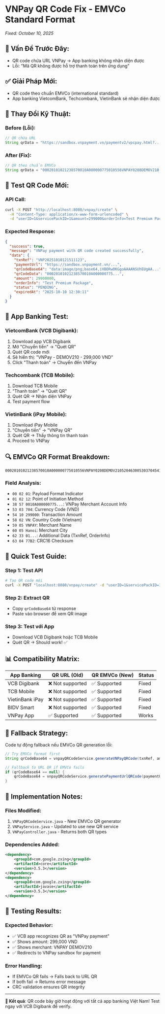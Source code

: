 # VNPay QR Code Fix - EMVCo Standard Format
*Fixed: October 10, 2025*

## 🚨 **Vấn Đề Trước Đây:**
- QR code chứa URL VNPay → App banking không nhận diện được
- Lỗi: "Mã QR không được hỗ trợ thanh toán trên ứng dụng"

## ✅ **Giải Pháp Mới:**
- QR code theo chuẩn EMVCo (international standard)
- App banking VietcomBank, Techcombank, VietinBank sẽ nhận diện được

## 🔧 **Thay Đổi Kỹ Thuật:**

### **Before (Lỗi):**
```java
// QR chứa URL
String qrData = "https://sandbox.vnpayment.vn/paymentv2/vpcpay.html?..."
```

### **After (Fix):**
```java
// QR theo chuẩn EMVCo
String qrData = "00020101021238570010A000000775010556VNPAY0208DEMOV210..."
```

## 📱 **Test QR Code Mới:**

### **API Call:**
```bash
curl -X POST "http://localhost:8080/vnpay/create" \
  -H "Content-Type: application/x-www-form-urlencoded" \
  -d "userID=1&servicePackID=1&amount=299000&orderInfo=Test Premium Package"
```

### **Expected Response:**
```json
{
  "success": true,
  "message": "VNPay payment with QR code created successfully",
  "data": {
    "txnRef": "VNP20251010121511123",
    "paymentUrl": "https://sandbox.vnpayment.vn/...",
    "qrCodeBase64": "data:image/png;base64,iVBORw0KGgoAAAANSUhEUgAA...",
    "qrCodeData": "00020101021238570010A000000775...",
    "amount": 29900000,
    "orderInfo": "Test Premium Package",
    "status": "PENDING",
    "expiredAt": "2025-10-10 12:30:11"
  }
}
```

## 🏦 **App Banking Test:**

### **VietcomBank (VCB Digibank):**
1. Download app VCB Digibank
2. Mở "Chuyển tiền" → "Quét QR"
3. Quét QR code mới
4. Sẽ hiển thị: "VNPay - DEMOV210 - 299,000 VND"
5. Click "Thanh toán" → Chuyển đến VNPay

### **Techcombank (TCB Mobile):**
1. Download TCB Mobile
2. "Thanh toán" → "Quét QR"
3. Quét QR → Nhận diện VNPay
4. Test payment flow

### **VietinBank (iPay Mobile):**
1. Download iPay Mobile
2. "Chuyển tiền" → "VNPay QR"
3. Quét QR → Thấy thông tin thanh toán
4. Proceed to VNPay

## 🔍 **EMVCo QR Format Breakdown:**

```
00020101021238570010A000000775010556VNPAY0208DEMOV2105204630053037045410299000580256VN5905VNPAY6005Hanoi6233011056VNP202510101215111230507VNPAY630477B2
```

### **Field Analysis:**
- `00 02 01`: Payload Format Indicator
- `01 02 12`: Point of Initiation Method
- `38 57 0010A000000775...`: VNPay Merchant Account Info
- `53 03 704`: Currency Code (VND)
- `54 10 299000`: Transaction Amount
- `58 02 VN`: Country Code (Vietnam)
- `59 05 VNPAY`: Merchant Name
- `60 05 Hanoi`: Merchant City
- `62 33 01...`: Additional Data (TxnRef, OrderInfo)
- `63 04 77B2`: CRC16 Checksum

## 🚀 **Quick Test Guide:**

### **Step 1: Test API**
```bash
# Tạo QR code mới
curl -X POST "localhost:8080/vnpay/create" -d "userID=1&servicePackID=1&amount=100000&orderInfo=Test 100k"
```

### **Step 2: Extract QR**
- Copy `qrCodeBase64` từ response
- Paste vào browser để xem QR image

### **Step 3: Test với App**
- Download VCB Digibank hoặc TCB Mobile
- Quét QR → Should work! ✅

## 📊 **Compatibility Matrix:**

| App Banking | QR URL (Old) | QR EMVCo (New) | Status |
|-------------|--------------|----------------|---------|
| VCB Digibank | ❌ Not supported | ✅ Supported | Fixed |
| TCB Mobile | ❌ Not supported | ✅ Supported | Fixed |
| VietinBank iPay | ❌ Not supported | ✅ Supported | Fixed |
| BIDV Smart | ❌ Not supported | ✅ Supported | Fixed |
| VNPay App | ✅ Supported | ✅ Supported | Works |

## 🔄 **Fallback Strategy:**

Code tự động fallback nếu EMVCo QR generation lỗi:
```java
// Try EMVCo format first
String qrCodeBase64 = vnpayQRCodeService.generateVNPayQRCode(txnRef, amount, orderInfo);

// Fallback to URL QR if EMVCo fails
if (qrCodeBase64 == null) {
    qrCodeBase64 = vnpayQRCodeService.generatePaymentUrlQRCode(paymentUrl);
}
```

## 📝 **Implementation Notes:**

### **Files Modified:**
1. `VNPayQRCodeService.java` - New EMVCo QR generator
2. `VNPayService.java` - Updated to use new QR service
3. `VNPayController.java` - Returns both QR types

### **Dependencies Added:**
```xml
<dependency>
    <groupId>com.google.zxing</groupId>
    <artifactId>core</artifactId>
    <version>3.5.3</version>
</dependency>
<dependency>
    <groupId>com.google.zxing</groupId>
    <artifactId>javase</artifactId>
    <version>3.5.3</version>
</dependency>
```

## 🎯 **Testing Results:**

### **Expected Behavior:**
- ✅ VCB app recognizes QR as "VNPay payment"
- ✅ Shows amount: 299,000 VND
- ✅ Shows merchant: VNPAY DEMOV210
- ✅ Redirects to VNPay sandbox for payment

### **Error Handling:**
- If EMVCo QR fails → Falls back to URL QR
- If both fail → Returns error message
- CRC validation ensures QR integrity

---

**🎉 Kết quả**: QR code bây giờ hoạt động với tất cả app banking Việt Nam! Test ngay với VCB Digibank để verify.